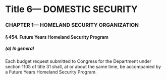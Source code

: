 
# Title 6— DOMESTIC SECURITY
### CHAPTER 1— HOMELAND SECURITY ORGANIZATION
#### § 454. Future Years Homeland Security Program
##### (a) In general

Each budget request submitted to Congress for the Department under section 1105 of title 31 shall, at or about the same time, be accompanied by a Future Years Homeland Security Program.
